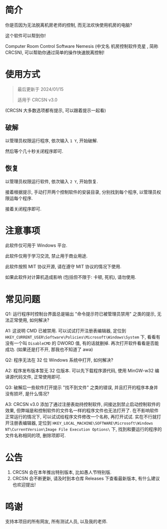 # 简介

你是否因为无法脱离机房老师的控制, 而无法欢快使用机房的电脑?

这个软件可以帮到你!

Computer Room Control Software Nemesis (中文名 机房控制软件克星 , 简称 CRCSN), 可以帮助你通过简单的操作快速脱离控制!

# 使用方式

>最后更新于 2024/01/15
>
> 适用于 CRCSN v3.0

(CRCSN 大多数选项都有提示, 可以跟着提示一起看)

## 破解

以管理员权限运行程序, 依次输入 ``1 Y``, 开始破解.

然后等个几十秒关闭程序即可.

## 恢复

以管理员权限运行软件, 依次输入 ``2 Y``, 开始恢复.

接着根据提示, 手动打开两个控制软件的安装目录, 分别找到每个程序, 以管理员权限运每个程序.

接着关闭程序即可.

# 注意事项

此软件仅可用于 Windows 平台.

此软件仅用于学习交流, 禁止用于商业用途.

此软件按照 MIT 协议开源, 请在遵守 MIT 协议的情况下使用.

如果此软件对计算机造成影响 (包括但不限于: 卡顿, 死机), 请勿使用.

# 常见问题

Q1: 运行程序时控制台界面总是输出 "命令提示符已被管理员禁用" 之类的提示, 无法正常使用, 如何解决?

A1: 这说明 CMD 已被禁用. 可以试试打开注册表编辑器, 定位到 ``HKEY_CURRENT_USER\Software\Policies\Microsoft\Windows\System`` 下, 看看有没有一个叫 ``DisableCMD`` 的 DWORD 值, 有的话就删掉. 再次打开软件看看是否能成功. (如果还是打不开, 那我也不知道了 awa)

Q2: 程序无法在 32 位 Windows 系统中打开, 如何解决?

A2: 程序发布版本暂无 32 位版本. 可以先下载程序源代码, 使用 MinGW-w32 编译源代码文件, 正常使用即可.

Q3: 破解后一些软件打开提示 "找不到文件" 之类的错误, 并且打开的程序本身并没有损坏, 是什么情况?

A3: CRCSN v3.0 添加了通过注册表劫持控制软件, 间接达到禁止启动控制软件的效果, 但弊端是和控制软件的文件名一样的程序文件也无法打开了. 在不影响软件正常运行的情况下, 可以试试给程序文件修改一个名称, 再打开试试. 实在不行就打开注册表编辑器, 定位到 ``HKEY_LOCAL_MACHINE\SOFTWARE\Microsoft\Windows NT\CurrentVersion\Image File Execution Options\`` 下, 找到和要运行的程序的文件名称相同的项, 删除项即可.

# 公告

1. CRCSN 会在本年推出特别版本, 比如愚人节特别版.
2. CRCSN 会不断更新, 请及时到本仓库 Releases 下查看最新版本, 有什么建议也欢迎提出!

# 鸣谢

支持本项目的所有网友, 所有测试人员, 以及我的老师.